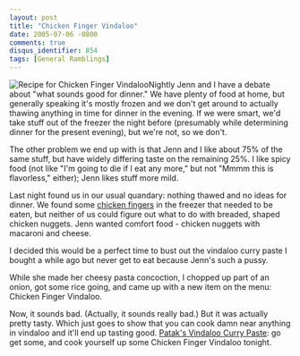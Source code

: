 ```yaml
---
layout: post
title: "Chicken Finger Vindaloo"
date: 2005-07-06 -0800
comments: true
disqus_identifier: 854
tags: [General Ramblings]
---
```

![Recipe for Chicken Finger
Vindaloo](https://hyqi8g.dm2303.livefilestore.com/y2pAs6VK_EQA7364SSwCXrqJWoPvFxodInVUCmbxMPxDSpzyusXhRZsID1_19XapgDTsJNlLbYWL6KP2b6Upf_UH1m0k0n9Qa4r3yHx_wNVCjQ/20050706vindaloo.jpg?psid=1)Nightly
Jenn and I have a debate about "what sounds good for dinner." We have
plenty of food at home, but generally speaking it's mostly frozen and we
don't get around to actually thawing anything in time for dinner in the
evening. If we were smart, we'd take stuff out of the freezer the night
before (presumably while determining dinner for the present evening),
but we're not, so we don't.
 
 The other problem we end up with is that Jenn and I like about 75% of
the same stuff, but have widely differing taste on the remaining 25%. I
like spicy food (not like "I'm going to die if I eat any more," but not
"Mmmm this is flavorless," either); Jenn likes stuff more mild.
 
 Last night found us in our usual quandary: nothing thawed and no ideas
for dinner. We found some [chicken
fingers](http://www.tyson.com/Product/ViewProduct.aspx?id=82) in the
freezer that needed to be eaten, but neither of us could figure out what
to do with breaded, shaped chicken nuggets. Jenn wanted comfort food -
chicken nuggets with macaroni and cheese.
 
 I decided this would be a perfect time to bust out the vindaloo curry
paste I bought a while ago but never get to eat because Jenn's such a
pussy.
 
 While she made her cheesy pasta concoction, I chopped up part of an
onion, got some rice going, and came up with a new item on the menu:
Chicken Finger Vindaloo.
 
 Now, it sounds bad. (Actually, it sounds really bad.) But it was
actually pretty tasty. Which just goes to show that you can cook damn
near anything in vindaloo and it'll end up tasting good. [Patak's
Vindaloo Curry Paste](http://www.worldfood.com/ind/patak/curry.asp): go
get some, and cook yourself up some Chicken Finger Vindaloo tonight.
